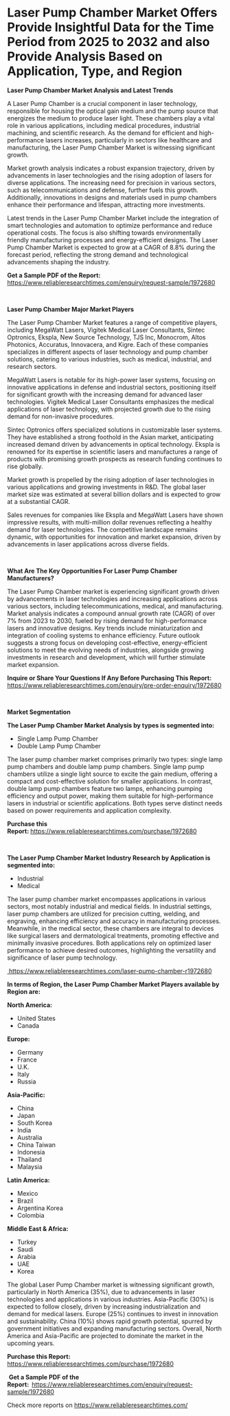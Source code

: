 <p><h1>Laser Pump Chamber Market Offers Provide Insightful Data for the Time Period from 2025 to 2032 and also Provide Analysis Based on Application, Type, and Region</h1></p><p><strong>Laser Pump Chamber Market Analysis and Latest Trends</strong></p>
<p><p>A Laser Pump Chamber is a crucial component in laser technology, responsible for housing the optical gain medium and the pump source that energizes the medium to produce laser light. These chambers play a vital role in various applications, including medical procedures, industrial machining, and scientific research. As the demand for efficient and high-performance lasers increases, particularly in sectors like healthcare and manufacturing, the Laser Pump Chamber Market is witnessing significant growth.</p><p>Market growth analysis indicates a robust expansion trajectory, driven by advancements in laser technologies and the rising adoption of lasers for diverse applications. The increasing need for precision in various sectors, such as telecommunications and defense, further fuels this growth. Additionally, innovations in designs and materials used in pump chambers enhance their performance and lifespan, attracting more investments.</p><p>Latest trends in the Laser Pump Chamber Market include the integration of smart technologies and automation to optimize performance and reduce operational costs. The focus is also shifting towards environmentally friendly manufacturing processes and energy-efficient designs. The Laser Pump Chamber Market is expected to grow at a CAGR of 8.8% during the forecast period, reflecting the strong demand and technological advancements shaping the industry.</p></p>
<p><strong>Get a Sample PDF of the Report:&nbsp;</strong> <a href="https://www.reliableresearchtimes.com/enquiry/request-sample/1972680?utm_campaign=2006&utm_medium=2&utm_source=Github&utm_content=ia&utm_term=10042025&utm_id=laser-pump-chamber">https://www.reliableresearchtimes.com/enquiry/request-sample/1972680</a></p>
<p>&nbsp;</p>
<p><strong>Laser Pump Chamber Major Market Players</strong></p>
<p><p>The Laser Pump Chamber Market features a range of competitive players, including MegaWatt Lasers, Vigitek Medical Laser Consultants, Sintec Optronics, Ekspla, New Source Technology, TJS Inc, Monocrom, Altos Photonics, Accuratus, Innovacera, and Kigre. Each of these companies specializes in different aspects of laser technology and pump chamber solutions, catering to various industries, such as medical, industrial, and research sectors.</p><p>MegaWatt Lasers is notable for its high-power laser systems, focusing on innovative applications in defense and industrial sectors, positioning itself for significant growth with the increasing demand for advanced laser technologies. Vigitek Medical Laser Consultants emphasizes the medical applications of laser technology, with projected growth due to the rising demand for non-invasive procedures.</p><p>Sintec Optronics offers specialized solutions in customizable laser systems. They have established a strong foothold in the Asian market, anticipating increased demand driven by advancements in optical technology. Ekspla is renowned for its expertise in scientific lasers and manufactures a range of products with promising growth prospects as research funding continues to rise globally.</p><p>Market growth is propelled by the rising adoption of laser technologies in various applications and growing investments in R&D. The global laser market size was estimated at several billion dollars and is expected to grow at a substantial CAGR.</p><p>Sales revenues for companies like Ekspla and MegaWatt Lasers have shown impressive results, with multi-million dollar revenues reflecting a healthy demand for laser technologies. The competitive landscape remains dynamic, with opportunities for innovation and market expansion, driven by advancements in laser applications across diverse fields.</p></p>
<p>&nbsp;</p>
<p><strong>What Are The Key Opportunities For Laser Pump Chamber Manufacturers?</strong></p>
<p><p>The Laser Pump Chamber market is experiencing significant growth driven by advancements in laser technologies and increasing applications across various sectors, including telecommunications, medical, and manufacturing. Market analysis indicates a compound annual growth rate (CAGR) of over 7% from 2023 to 2030, fueled by rising demand for high-performance lasers and innovative designs. Key trends include miniaturization and integration of cooling systems to enhance efficiency. Future outlook suggests a strong focus on developing cost-effective, energy-efficient solutions to meet the evolving needs of industries, alongside growing investments in research and development, which will further stimulate market expansion.</p></p>
<p><strong>Inquire or Share Your Questions If Any Before Purchasing This Report:</strong> <a href="https://www.reliableresearchtimes.com/enquiry/pre-order-enquiry/1972680?utm_campaign=2006&utm_medium=2&utm_source=Github&utm_content=ia&utm_term=10042025&utm_id=laser-pump-chamber">https://www.reliableresearchtimes.com/enquiry/pre-order-enquiry/1972680</a></p>
<p>&nbsp;</p>
<p><strong>Market Segmentation</strong></p>
<p><strong>The Laser Pump Chamber Market Analysis by types is segmented into:</strong></p>
<p><ul><li>Single Lamp Pump Chamber</li><li>Double Lamp Pump Chamber</li></ul></p>
<p><p>The laser pump chamber market comprises primarily two types: single lamp pump chambers and double lamp pump chambers. Single lamp pump chambers utilize a single light source to excite the gain medium, offering a compact and cost-effective solution for smaller applications. In contrast, double lamp pump chambers feature two lamps, enhancing pumping efficiency and output power, making them suitable for high-performance lasers in industrial or scientific applications. Both types serve distinct needs based on power requirements and application complexity.</p></p>
<p><strong>Purchase this Report:&nbsp;</strong><a href="https://www.reliableresearchtimes.com/purchase/1972680?utm_campaign=2006&utm_medium=2&utm_source=Github&utm_content=ia&utm_term=10042025&utm_id=laser-pump-chamber">https://www.reliableresearchtimes.com/purchase/1972680</a></p>
<p>&nbsp;</p>
<p><strong>The Laser Pump Chamber Market Industry Research by Application is segmented into:</strong></p>
<p><ul><li>Industrial</li><li>Medical</li></ul></p>
<p><p>The laser pump chamber market encompasses applications in various sectors, most notably industrial and medical fields. In industrial settings, laser pump chambers are utilized for precision cutting, welding, and engraving, enhancing efficiency and accuracy in manufacturing processes. Meanwhile, in the medical sector, these chambers are integral to devices like surgical lasers and dermatological treatments, promoting effective and minimally invasive procedures. Both applications rely on optimized laser performance to achieve desired outcomes, highlighting the versatility and significance of laser pump technology.</p></p>
<p><a href="https://www.reliableresearchtimes.com/laser-pump-chamber-r1972680?utm_campaign=2006&utm_medium=2&utm_source=Github&utm_content=ia&utm_term=10042025&utm_id=laser-pump-chamber">&nbsp;https://www.reliableresearchtimes.com/laser-pump-chamber-r1972680</a></p>
<p><strong>In terms of Region, the Laser Pump Chamber Market Players available by Region are:</strong></p>
<p>
    <p> <strong> North America: </strong>
        <ul>
            <li>United States</li>
            <li>Canada</li>
        </ul>
        </p> 
    <p> <strong> Europe: </strong>
        <ul>
            <li>Germany</li>
            <li>France</li>
            <li>U.K.</li>
            <li>Italy</li>
            <li>Russia</li>
        </ul>
        </p> 
    <p> <strong> Asia-Pacific: </strong>
        <ul>
            <li>China</li>
            <li>Japan</li>
            <li>South Korea</li>
            <li>India</li>
            <li>Australia</li>
            <li>China Taiwan</li>
            <li>Indonesia</li>
            <li>Thailand</li>
            <li>Malaysia</li>
        </ul>
        </p> 
    <p> <strong> Latin America: </strong>
        <ul>
            <li>Mexico</li>
            <li>Brazil</li>
            <li>Argentina Korea</li>
            <li>Colombia</li>
        </ul>
        </p> 
    <p> <strong> Middle East & Africa: </strong>
        <ul>
            <li>Turkey</li>
            <li>Saudi</li>
            <li>Arabia</li>
            <li>UAE</li>
            <li>Korea</li>
        </ul>
    </p>
    </p>
<p><p>The global Laser Pump Chamber market is witnessing significant growth, particularly in North America (35%), due to advancements in laser technologies and applications in various industries. Asia-Pacific (30%) is expected to follow closely, driven by increasing industrialization and demand for medical lasers. Europe (25%) continues to invest in innovation and sustainability. China (10%) shows rapid growth potential, spurred by government initiatives and expanding manufacturing sectors. Overall, North America and Asia-Pacific are projected to dominate the market in the upcoming years.</p></p>
<p><strong>Purchase this Report: </strong><a href="https://www.reliableresearchtimes.com/purchase/1972680?utm_campaign=2006&utm_medium=2&utm_source=Github&utm_content=ia&utm_term=10042025&utm_id=laser-pump-chamber">https://www.reliableresearchtimes.com/purchase/1972680</a></p>
<p>&nbsp;<strong>Get a Sample PDF of the Report:&nbsp;&nbsp;</strong><a href="https://www.reliableresearchtimes.com/enquiry/request-sample/1972680?utm_campaign=2006&utm_medium=2&utm_source=Github&utm_content=ia&utm_term=10042025&utm_id=laser-pump-chamber">https://www.reliableresearchtimes.com/enquiry/request-sample/1972680</a></p>
<p><strong></strong></p>
<p>Check more reports on <a href="https://www.reliableresearchtimes.com/?utm_campaign=2006&utm_medium=2&utm_source=Github&utm_content=ia&utm_term=10042025&utm_id=laser-pump-chamber">https://www.reliableresearchtimes.com/</a></p>